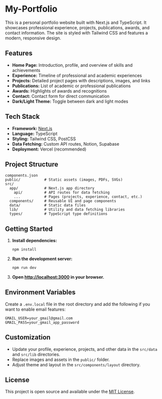 # My-Portfolio

This is a personal portfolio website built with Next.js and TypeScript. It showcases professional experience, projects, publications, awards, and contact information. The site is styled with Tailwind CSS and features a modern, responsive design.

## Features

- **Home Page:** Introduction, profile, and overview of skills and achievements
- **Experience:** Timeline of professional and academic experiences
- **Projects:** Detailed project pages with descriptions, images, and links
- **Publications:** List of academic or professional publications
- **Awards:** Highlights of awards and recognitions
- **Contact:** Contact form for direct communication
- **Dark/Light Theme:** Toggle between dark and light modes

## Tech Stack

- **Framework:** [Next.js](https://nextjs.org/)
- **Language:** TypeScript
- **Styling:** Tailwind CSS, PostCSS
- **Data Fetching:** Custom API routes, Notion, Supabase
- **Deployment:** Vercel (recommended)

## Project Structure

```
components.json
public/           # Static assets (images, PDFs, SVGs)
src/
  app/            # Next.js app directory
    api/          # API routes for data fetching
    ...           # Pages (projects, experience, contact, etc.)
  components/     # Reusable UI and page components
  data/           # Static data files
  lib/            # Utility and data fetching libraries
  types/          # TypeScript type definitions
```

## Getting Started

1. **Install dependencies:**
   ```bash
   npm install
   ```
2. **Run the development server:**
   ```bash
   npm run dev
   ```
3. **Open [http://localhost:3000](http://localhost:3000) in your browser.**

## Environment Variables

Create a `.env.local` file in the root directory and add the following if you want to enable email features:

```
GMAIL_USER=your_gmail@gmail.com
GMAIL_PASS=your_gmail_app_password
```

## Customization

- Update your profile, experience, projects, and other data in the `src/data` and `src/lib` directories.
- Replace images and assets in the `public/` folder.
- Adjust theme and layout in the `src/components/layout` directory.

## License

This project is open source and available under the [MIT License](LICENSE).

